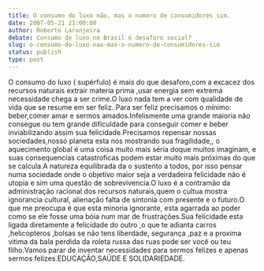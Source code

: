 ```yaml
---
title: O consumo do luxo não, mas o numero de consumidores sim.
date: 2007-05-21 21:00:00
author: Roberto Laranjeira
debate: Consumo de luxo no Brasil é desaforo social?
slug: o-consumo-do-luxo-nao-mas-o-numero-de-consumidores-sim
status: publish 
type: post
---
```


O consumo do luxo ( supérfulo) é mais do que desaforo,com a excacez dos recursos naturais extrair materia prima ,usar energia sem extrema necessidade chega a ser crime.O luxo nada tem a ver com qualidade de vida que se resume em ser feliz..Para ser feliz precisamos o minimo: beber,comer amar e sermos amados.Infelismente uma grande maioria não consegue ou tem grande dificuldade para conseguir comer e beber inviabilizando assim sua felicidade.Precisamos repensar nossas sociedades,nosso planeta esta nos mostrando sua fragilidade,, o aquecimento global é uma coisa muito mais séria doque muitos imaginam, e suas consequencias catastroficas podem estar muito mais próximas do que se calcula.A natureza equilibrada da o sustento a todos, por isso pensar numa sociedade onde o objetivo maior seja a verdadeira felicidade não é utopia e sim uma questão de sobrevivencia.O luxo é a contramão da administração racional dos recursos naturais,quem o cultua mostra ignorancia cultural, alienação falta de sintonia com presente e o futuro.O que me preocupa é que esta minoria ignorante, esta agarrada ao poder como se ele fosse uma bóia num mar de frustrações.Sua felicidade esta ligada diretamente a felicidade do outro ,o que te adianta carros ,helicopteros ,bolsas se não tens liberdade, segurança ,paz e a proxima vitima da bala perdida da roleta russa das ruas pode ser você ou teu filho.Vamos parar de inventar necessidades para sermos felizes e apenas sermos felizes.EDUCAÇÃO,SAÚDE E SOLIDARIEDADE.
